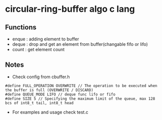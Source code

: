 # circular-ring-buffer algo c lang

## Functions
  - enque : adding element to buffer
  - deque : drop and get an element from buffer(changable fifo or lifo)
  - count : get element count
## Notes

  - Check config from cbuffer.h

```
#define FULL_OPERATION OVERWRITE // The operation to be executed when the buffer is full (OVERWRITE / DISCARD)
#define QUEUE_MODE LIFO // deque func lifo or fifo
#define SIZE 5 // Specifying the maximum limit of the queue, max 128 bcs of int8_t tail, int8_t head
```

  - For examples and usage check test.c 

